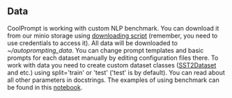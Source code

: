 ## Data

CoolPrompt is working with custom NLP benchmark. You can download it from our minio storage using [downloading script](https://github.com/CTLab-ITMO/CoolPrompt/blob/stage/scripts/dataset_downloading.sh) (remember, you need to use credentials to access it).
All data will be downloaded to *~/autoprompting_data*. You can change prompt templates and basic prompts for each dataset manually by editing configuration files there. 
To work with data you need to create custom dataset classes ([SST2Dataset](https://github.com/CTLab-ITMO/CoolPrompt/blob/b088b72de5e9405a720bb4d7157afd9b42ce767f/src/data/classification/sst2_dataset.py#L6) and etc.) using split='train' or 'test' ('test' is by default). You can read about all other parameters in docstrings.
The examples of using benchmark can be found in this [notebook](https://github.com/CTLab-ITMO/CoolPrompt/blob/stage/notebooks/examples/datasets_usage.ipynb).